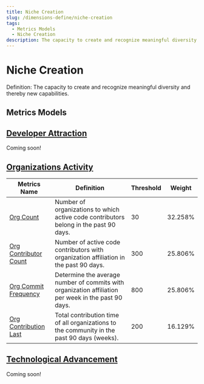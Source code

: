 ```yaml
---
title: Niche Creation
slug: /dimensions-define/niche-creation
tags:
  - Metrics Models
  - Niche Creation
description: The capacity to create and recognize meaningful diversity and thereby new capabilities.
---
```


# Niche Creation

Definition: The capacity to create and recognize meaningful diversity and thereby new capabilities.

## Metrics Models

## [Developer Attraction](./ecological-diversity/developer-attraction.md#developer-attraction)

Coming soon!

## [Organizations Activity](./ecological-diversity/organization-activity.md#organizations-activity)

Metrics Name | Definition | Threshold | Weight
--- | --- | --- | ---
[Org Count](./ecological-diversity/organization-activity.md#org-count) | Number of organizations to which active code contributors belong in the past 90 days. | 30 | 32.258%
[Org Contributor Count](./ecological-diversity/organization-activity.md#org-contributor-count) | Number of active code contributors with organization affiliation in the past 90 days. | 300 | 25.806%
[Org Commit Frequency](./ecological-diversity/organization-activity.md#org-commit-frequency) | Determine the average number of commits with organization affiliation per week in the past 90 days. | 800 | 25.806%
[Org Contribution Last](./ecological-diversity/organization-activity.md#org-contribution-last) | Total contribution time of all organizations to the community in the past 90 days (weeks). | 200 | 16.129%


## [Technological Advancement](./technological-advancement.md#technological-advancement)

Coming soon!
